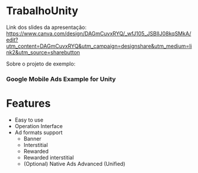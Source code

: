 # TrabalhoUnity

Link dos slides da apresentação:
https://www.canva.com/design/DAGmCuvxRYQ/_wfJ105_JSBIIJ08kqSMkA/edit?utm_content=DAGmCuvxRYQ&utm_campaign=designshare&utm_medium=link2&utm_source=sharebutton

Sobre o projeto de exemplo:
### Google Mobile Ads Example for Unity
# Features
- Easy to use
- Operation Interface
- Ad formats support
  - Banner
  - Interstitial
  - Rewarded
  - Rewarded interstitial
  - (Optional) Native Ads Advanced (Unified)
